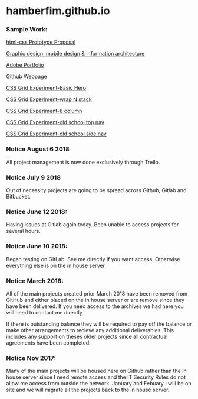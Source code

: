 # hamberfim.github.io

### Sample Work:

[html-css Prototype Proposal](https://hamberfim.github.io/Kate_Isaacs/)

[Graphic design, mobile design & information architecture](https://hamberfim.github.io/Alcune_Opere_Grafiche/)

[Adobe Portfolio](https://adhamlin.myportfolio.com/)

[Github Webpage](https://hamberfim.github.io/)

[CSS Grid Experiment-Basic Hero](https://hamberfim.github.io/Simple_Web_Grid_Layouts/simple_hero/simple_hero.html)

[CSS Grid Experiment-wrap N stack](https://hamberfim.github.io/Simple_Web_Grid_Layouts/wrap_n_stack/index.html)

[CSS Grid Experiment-8 column](https://hamberfim.github.io/Simple_Web_Grid_Layouts/cust_materialize/index.html)

[CSS Grid Experiment-old school top nav](https://hamberfim.github.io/Simple_Web_Grid_Layouts/simple_hortz/index_hrzNav.html)

[CSS Grid Experiment-old school side nav](https://hamberfim.github.io/Simple_Web_Grid_Layouts/simple_sidebar/index_sbNav.html)

### Notice August 6 2018
All project management is now done exclusively through Trello.

### Notice July 9 2018
Out of necessity projects are going to be spread across Github, Gitlab and Bitbucket.

### Notice June 12 2018:
Having issues at Gitlab again today. Been unable to access projects for several hours.

### Notice June 10 2018:
Began testing on GitLab. See me directly if you want access. Otherwise everything else is on the in house server.

### Notice March 2018:
All of the main projects created prior March 2018 have been removed from GitHub and either placed on the in house server or are remove since they have been delivered. If you need access to the archives we had here you will need to contact me directly.

If there is outstanding balance they will be required to pay off the balance or make other arrangements to recieve any additional deliverables. This includes any support on theses older projects since all contractual agreements have been completed.

### Notice Nov 2017:
Many of the main projects will be housed here on Github rather than the in house server since I need remote access and the IT Security Rules do not allow me access from outside the network. January and Febuary I will be on site and we will migrate all the projects back to the in house server.
